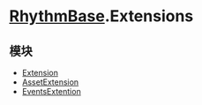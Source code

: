 # [RhythmBase](../namespaces.md).Extensions

## 模块

- [Extension](../module/RhythmBase.Extension.md)
- [AssetExtension](../module/Assets.Extension.md)
- [EventsExtention](../module/Animation.EventsExtension.md)